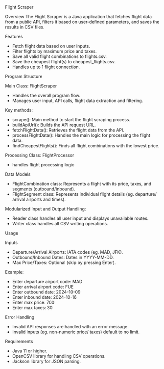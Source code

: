 Flight Scraper

Overview
The Flight Scraper is a Java application that fetches flight data from a public API, filters it based on user-defined parameters, and saves the results in CSV files.

Features
- Fetch flight data based on user inputs.
- Filter flights by maximum price and taxes.
- Save all valid flight combinations to flights.csv.
- Save the cheapest flight(s) to cheapest_flights.csv.
- Handles up to 1 flight connection.

Program Structure

Main Class: FlightScraper
- Handles the overall program flow.
- Manages user input, API calls, flight data extraction and filtering.

Key methods:
- scrape(): Main method to start the flight scraping process.
- buildApiUrl(): Builds the API request URL.
- fetchFlightData(): Retrieves the flight data from the API.
- processFlightData(): Handles the main logic for processing the flight data.
- findCheapestFlights(): Finds all flight combinations with the lowest price.

Processing Class: FlightProcessor
- handles flight processing logic

Data Models
- FlightCombination class:
Represents a flight with its price, taxes, and segments (outbound/inbound).
- FlightSegment class:
Represents individual flight details (eg. departure/ arrival airports and times).

Modularized Input and Output Handling:
- Reader class handles all user input and displays unavailable routes.
- Writer class handles all CSV writing operations.

Usage

Inputs
- Departure/Arrival Airports: IATA codes (eg. MAD, JFK).
- Outbound/Inbound Dates: Dates in YYYY-MM-DD.
- Max Price/Taxes: Optional (skip by pressing Enter).

Example:
- Enter departure airport code: MAD
- Enter arrival airport code: FUE
- Enter outbound date: 2024-10-09
- Enter inbound date: 2024-10-16
- Enter max price: 700
- Enter max taxes: 30

Error Handling
- Invalid API responses are handled with an error message.
- Invalid inputs (eg. non-numeric price/ taxes) default to no limit.

Requirements
- Java 11 or higher.
- OpenCSV library for handling CSV operations. 
- Jackson library for JSON parsing.
